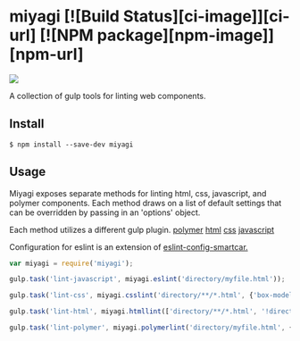 # miyagi  [![Build Status][ci-image]][ci-url] [![NPM package][npm-image]][npm-url]

![](http://i.imgur.com/eTWHeaX.gifv)

A collection of gulp tools for linting web components.

## Install

```
$ npm install --save-dev miyagi
```

## Usage

Miyagi exposes separate methods for linting html, css, javascript, and polymer components. Each method draws on a list of default settings that can be overridden by passing in an 'options' object.

Each method utilizes a different gulp plugin. [polymer](https://github.com/Banno/polymer-lint) [html](https://github.com/coditorium/gulp-html-lint) [css](https://github.com/lazd/gulp-csslint) [javascript](https://github.com/adametry/gulp-eslint)

Configuration for eslint is an extension of [eslint-config-smartcar.](https://github.com/smartcar/eslint-config-smartcar)

```js
var miyagi = require('miyagi');

gulp.task('lint-javascript', miyagi.eslint('directory/myfile.html'));

gulp.task('lint-css', miyagi.csslint('directory/**/*.html', {'box-model': true}));

gulp.task('lint-html', miyagi.htmllint(['directory/**/*.html', '!directory/myfile.html']));

gulp.task('lint-polymer', miyagi.polymerlint('directory/myfile.html', {'one-component': false}));
```
